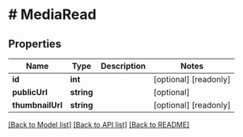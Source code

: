 # # MediaRead

## Properties

Name | Type | Description | Notes
------------ | ------------- | ------------- | -------------
**id** | **int** |  | [optional] [readonly]
**publicUrl** | **string** |  | [optional]
**thumbnailUrl** | **string** |  | [optional] [readonly]

[[Back to Model list]](../../README.md#models) [[Back to API list]](../../README.md#endpoints) [[Back to README]](../../README.md)
